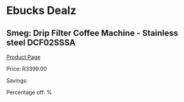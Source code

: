 
# Ebucks Dealz
## Smeg: Drip Filter Coffee Machine - Stainless steel DCF02SSSA
[Product Page](https://www.ebucks.com/web/shop/productSelected.do?prodId=1158891095&catId=1196428103)

Price: R3399.00

Savings: 

Percentage off: %
	